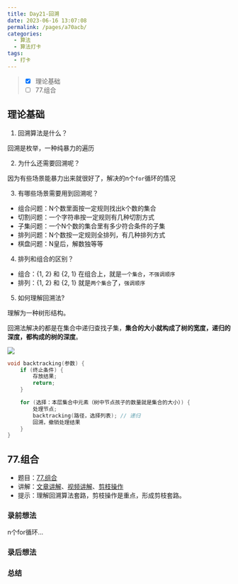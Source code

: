 ```yaml
---
title: Day21-回溯
date: 2023-06-16 13:07:08
permalink: /pages/a70acb/
categories:
  - 算法
  - 算法打卡
tags:
  - 打卡
---
```


>  - [x] 理论基础
>  - [ ] 77.组合 

<!-- more -->



## 理论基础

1. 回溯算法是什么？

回溯是枚举，一种纯暴力的遍历



2. 为什么还需要回溯呢？

因为有些场景能暴力出来就很好了，解决的n个`for`循环的情况



3. 有哪些场景需要用到回溯呢？

+ 组合问题：N个数里面按一定规则找出k个数的集合
+ 切割问题：一个字符串按一定规则有几种切割方式
+ 子集问题：一个N个数的集合里有多少符合条件的子集
+ 排列问题：N个数按一定规则全排列，有几种排列方式
+ 棋盘问题：N皇后，解数独等等



4. 排列和组合的区别？

+ 组合：{1, 2} 和 {2, 1} 在组合上，就是`一个集合`，`不强调顺序`
+ 排列：{1, 2} 和 {2, 1} 就是`两个集合`了，`强调顺序`



5. 如何理解回溯法?

理解为一种树形结构。

回溯法解决的都是在集合中递归查找子集，**集合的大小就构成了树的宽度，递归的深度，都构成的树的深度**。



![](https://sjc04pap001files.storage.live.com/y4mwU133fqmg1ho2lQKlBbBrw_Ar3TPxfRdnZWQo5pFjdfHB-wHaFhghU4P1w3DGQ8-N9Z_26OZ6FvLcvirG2prrXvn8SB9xPi-92zvDiS_XgdmqfbBejFo9iHh6s-f5g6WWVIfPphCU6SJD8j2k9_Re3j6ohmS4MosA6zCWybbFLfOzX4eNrGdcAaBFu_HeWZb?width=1558&height=736&cropmode=none)

```cpp
void backtracking(参数) {
    if (终止条件) {
        存放结果;
        return;
    }

    for (选择：本层集合中元素（树中节点孩子的数量就是集合的大小）) {
        处理节点;
        backtracking(路径，选择列表); // 递归
        回溯，撤销处理结果
    }
}
```



## 77.组合 

+ 题目：[77.组合](https://leetcode.cn/problems/combinations/)
+ 讲解：[文章讲解](https://programmercarl.com/0077.%E7%BB%84%E5%90%88.html#%E5%9B%9E%E6%BA%AF%E6%B3%95%E4%B8%89%E9%83%A8%E6%9B%B2)、[视频讲解](https://www.bilibili.com/video/BV1ti4y1L7cv/?vd_source=d315acc719eb40f580ece098ab582d79)、[剪枝操作](https://www.bilibili.com/video/BV1wi4y157er/?vd_source=d315acc719eb40f580ece098ab582d79)
+ 提示：理解回溯算法套路，剪枝操作是重点，形成剪枝套路。



### 录前想法

n个for循环...



### 录后想法





### 总结